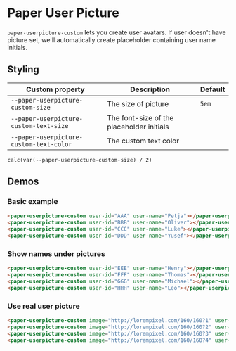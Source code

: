 # Paper User Picture
`paper-userpicture-custom` lets you create user avatars. If user doesn't have picture set, we'll automatically create placeholder containing user name initials.


## Styling
Custom property | Description | Default
----------------|-------------|----------
`--paper-userpicture-custom-size` | The size of picture | `5em`
`--paper-userpicture-custom-text-size` | The font-size of the placeholder initials |
`--paper-userpicture-custom-text-color` | The custom text color  |

 `calc(var(--paper-userpicture-custom-size) / 2)`

## Demos
### Basic example
<!---
```
<custom-element-demo>
  <template>
    <script src="../webcomponentsjs/webcomponents-lite.js"></script>
    <link rel="import" href="paper-userpicture-custom.html">
    <link rel="import" href="../paper-styles/paper-styles.html">
    <style>body{font-family:'Roboto'}.users{display:flex;}.users paper-userpicture-custom{flex:1;}</style>
    <div class="users">
        <next-code-block></next-code-block>
    </div>
  </template>
</custom-element-demo>
```
-->
```html
<paper-userpicture-custom user-id="AAA" user-name="Petja"></paper-userpicture-custom>
<paper-userpicture-custom user-id="BBB" user-name="Oliver"></paper-userpicture-custom>
<paper-userpicture-custom user-id="CCC" user-name="Luke"></paper-userpicture-custom>
<paper-userpicture-custom user-id="DDD" user-name="Yusef"></paper-userpicture-custom>
```

### Show names under pictures
<!---
```
<custom-element-demo>
  <template>
    <script src="../webcomponentsjs/webcomponents-lite.js"></script>
    <link rel="import" href="paper-userpicture-custom.html">
    <link rel="import" href="../paper-styles/paper-styles.html">
    <style>body{font-family:'Roboto'}.users{display:flex;}.users paper-userpicture-custom{flex:1;}</style>
    <div class="users">
        <next-code-block></next-code-block>
    </div>
  </template>
</custom-element-demo>
```
-->
```html
<paper-userpicture-custom user-id="EEE" user-name="Henry"></paper-userpicture-custom>
<paper-userpicture-custom user-id="FFF" user-name="Thomas"></paper-userpicture-custom>
<paper-userpicture-custom user-id="GGG" user-name="Michael"></paper-userpicture-custom>
<paper-userpicture-custom user-id="HHH" user-name="Leo"></paper-userpicture-custom>
```

### Use real user picture
<!---
```
<custom-element-demo>
  <template>
    <script src="../webcomponentsjs/webcomponents-lite.js"></script>
    <link rel="import" href="paper-userpicture-custom.html">
    <link rel="import" href="../paper-styles/paper-styles.html">
    <style>body{font-family:'Roboto'}.users{display:flex;}.users paper-userpicture-custom{flex:1;}</style>
    <div class="users">
        <next-code-block></next-code-block>
    </div>
  </template>
</custom-element-demo>
```
-->
```html
<paper-userpicture-custom image="http://lorempixel.com/160/160?1" user-id="III" user-name="Henry"></paper-userpicture-custom>
<paper-userpicture-custom image="http://lorempixel.com/160/160?2" user-id="JJJ" user-name="Thomas"></paper-userpicture-custom>
<paper-userpicture-custom image="http://lorempixel.com/160/160?3" user-id="KKK" user-name="Michael"></paper-userpicture-custom>
<paper-userpicture-custom image="http://lorempixel.com/160/160?4" user-id="LLL" user-name="Leo"></paper-userpicture-custom>
```
